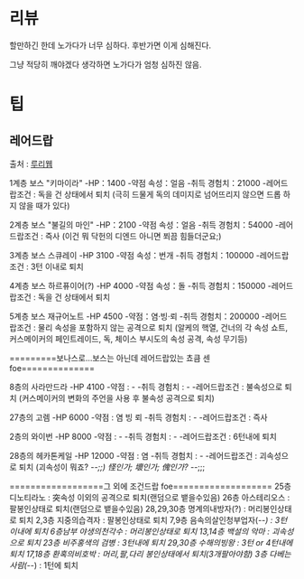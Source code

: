 
# 리뷰

할만하긴 한데 노가다가 너무 심하다. 후반가면 이게 심해진다.

그냥 적당히 깨야겠다 생각하면 노가다가 엄청 심하진 않음.

# 팁

## 레어드랍

출처 : [루리웹](https://bbs.ruliweb.com/game/76549/read/2925073)

1계층 보스 "키마이라"
-HP：1400
-약점 속성：얼음
-취득 경험치：21000
-레어드랍조건 : 독을 건 상태에서 퇴치
(극히 드물게 독의 데미지로 넘어뜨리지 않으면 드롭 하지 않을 때가 있다)

2계층 보스 "불길의 마인"
-HP：2100
-약점 속성：얼음
-취득 경험치：54000
-레어드랍조건 : 즉사
(이건 뭐 닥헌의 디엔드 아니면 쬐끔 힘들더군요;)

3계층 보스 스큐레이
-HP 3100
-약점 속성：번개
-취득 경험치：100000
-레어드랍조건 : 3턴 이내로 퇴치

4계층 보스 하르퓨이어(?)
-HP 4000
-약점 속성：돌
-취득 경험치：150000
-레어드랍조건 : 독을 건 상태에서 퇴치

5계층 보스 재규어노트
-HP 4500
-약점：염·빙·뢰
-취득 경험치：200000
-레어드랍조건 : 물리 속성을 포함하지 않는 공격으로 퇴치
(알케의 핵열, 건너의 각 속성 쇼트, 커스메이커의 페인트레이드, 독, 체이스
부시도의 속성 공격, 속성 무기등)

=========보나스로...보스는 아닌데 레어드랍있는 쵸큼 센 foe==============

8층의 사라만드라
-HP 4100
-약점 : -
-취득 경험치 : -
-레어드랍조건 : 불속성으로 퇴치
(커스메이커의 변화의 주언을 사용 후 불속성 공격으로 퇴치)

27층의 고렘
-HP 6000
-약점 : 염 빙 뢰
-취득 경험치 : -
-레어드랍조건 : 즉사

2층의 와이번
-HP 8000
-약점 : -
-취득 경험치 : -
-레어드랍조건 : 6턴내에 퇴치

28층의 헤카톤케일
-HP 12000
-약점 : 염
-취득 경험치 : -
-레어드랍조건 : 괴속성으로 퇴치
(괴속성이 뭐죠? -_-;;) 怪인가; 壞인가; 傀인가? -_-;;;


==================그 외에 조건드랍 foe===================
25층 디노티라노 : 突속성 이외의 공격으로 퇴치(랜덤으로 뱉을수있음)
26층 아스테리오스 : 팔봉인상태로 퇴치(랜덤으로 뱉을수있음)
28,29,30층 명계의내방자(?) : 머리봉인상태로 퇴치
2,3층 지중의습격자 : 팔봉인상태로 퇴치
7,9층 음속의살인청부업자(-_-) : 3턴이내에 퇴치
6층남부 야생의천각수 : 머리봉인상태로 퇴치
13,14층 백설의 악마 : 괴속성으로 퇴치
23층 비주홍색의 검병 : 3턴내에 퇴치
29,30층 수해의빙왕 : 3턴 or 4턴내에 퇴치
17,18층 환혹의비호박 : 머리,팔,다리 봉인상태에서 퇴치(3개팔아야함)
3층 다베는사람(-_-) : 1턴에 퇴치